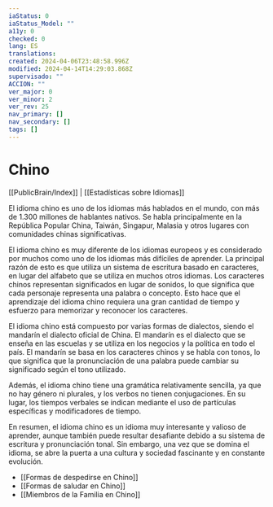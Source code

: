 ```yaml
---
iaStatus: 0
iaStatus_Model: ""
a11y: 0
checked: 0
lang: ES
translations: 
created: 2024-04-06T23:48:58.996Z
modified: 2024-04-14T14:29:03.868Z
supervisado: ""
ACCION: ""
ver_major: 0
ver_minor: 2
ver_rev: 25
nav_primary: []
nav_secondary: []
tags: []
---
```

# Chino

[[PublicBrain/Index]] | [[Estadísticas sobre Idiomas]]

El idioma chino es uno de los idiomas más hablados en el mundo, con más de 1.300 millones de hablantes nativos. Se habla principalmente en la República Popular China, Taiwán, Singapur, Malasia y otros lugares con comunidades chinas significativas.

El idioma chino es muy diferente de los idiomas europeos y es considerado por muchos como uno de los idiomas más difíciles de aprender. La principal razón de esto es que utiliza un sistema de escritura basado en caracteres, en lugar del alfabeto que se utiliza en muchos otros idiomas. Los caracteres chinos representan significados en lugar de sonidos, lo que significa que cada personaje representa una palabra o concepto. Esto hace que el aprendizaje del idioma chino requiera una gran cantidad de tiempo y esfuerzo para memorizar y reconocer los caracteres.

El idioma chino está compuesto por varias formas de dialectos, siendo el mandarín el dialecto oficial de China. El mandarín es el dialecto que se enseña en las escuelas y se utiliza en los negocios y la política en todo el país. El mandarín se basa en los caracteres chinos y se habla con tonos, lo que significa que la pronunciación de una palabra puede cambiar su significado según el tono utilizado.

Además, el idioma chino tiene una gramática relativamente sencilla, ya que no hay género ni plurales, y los verbos no tienen conjugaciones. En su lugar, los tiempos verbales se indican mediante el uso de partículas específicas y modificadores de tiempo.

En resumen, el idioma chino es un idioma muy interesante y valioso de aprender, aunque también puede resultar desafiante debido a su sistema de escritura y pronunciación tonal. Sin embargo, una vez que se domina el idioma, se abre la puerta a una cultura y sociedad fascinante y en constante evolución.

* [[Formas de despedirse en Chino]]
* [[Formas de saludar en Chino]]
* [[Miembros de la Familia en Chino]]

